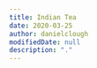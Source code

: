 ```yaml
---
title: Indian Tea
date: 2020-03-25
author: danielclough
modifiedDate: null
description: "."
---
```


